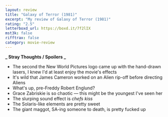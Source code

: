 ```yaml
---
layout: review
title: "Galaxy of Terror (1981)"
excerpt: "My review of Galaxy of Terror (1981)"
rating: "2.5"
letterboxd_url: https://boxd.it/7f2lIX
mst3k: false
rifftrax: false
category: movie-review
---
```


<b>**_ Stray Thoughts / Spoilers _**</b>

- The second the New World Pictures logo came up with the hand-drawn lasers, I knew I'd at least enjoy the movie's effects
- It's wild that James Cameron worked on an Alien rip-off before directing Aliens
- What's up, pre-Freddy Robert Englund?
- Grace Zabriskie is so chaotic — this might be the youngest I've seen her
- The slurping sound effect is _chefs kiss_
- The Solaris-like elements are pretty sweet
- The giant maggot, SA-ing someone to death, is pretty fucked up
